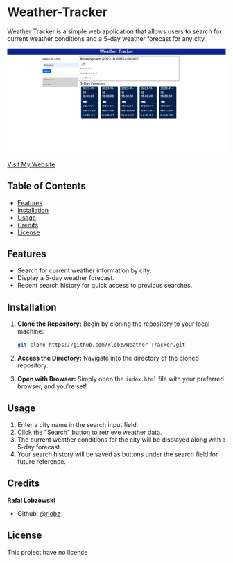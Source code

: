 # Weather-Tracker

Weather Tracker is a simple web application that allows users to search for current weather conditions and a 5-day weather forecast for any city.


![Screenshot of the Quiz](/assets/images/Screenshot.png)

[Visit My Website](https://rlobz.github.io/Weather-Tracker/)



## Table of Contents

- [Features](#features)
- [Installation](#installation)
- [Usage](#usage)
- [Credits](#credits)
- [License](#license)

## Features

- Search for current weather information by city.
- Display a 5-day weather forecast.
- Recent search history for quick access to previous searches.

## Installation

1. **Clone the Repository:** Begin by cloning the repository to your local machine:

    ```bash
    git clone https://github.com/rlobz/Weather-Tracker.git
    ```

2. **Access the Directory:** Navigate into the directory of the cloned repository.

3. **Open with Browser:** Simply open the `index.html` file with your preferred browser, and you're set!


## Usage

1. Enter a city name in the search input field.
2. Click the "Search" button to retrieve weather data.
3. The current weather conditions for the city will be displayed along with a 5-day forecast.
4. Your search history will be saved as buttons under the search field for future reference.


## Credits

**Rafal Lobzowski**
- Github: [@rlobz](https://github.com/rlobz)


## License

This project have no licence